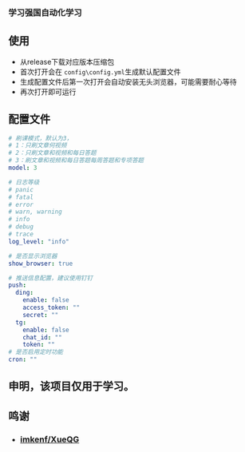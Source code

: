### 学习强国自动化学习



## 使用

+ 从release下载对应版本压缩包
+ 首次打开会在 ```config\config.yml```生成默认配置文件
+ 生成配置文件后第一次打开会自动安装无头浏览器，可能需要耐心等待
+ 再次打开即可运行

## 配置文件
```yaml
# 刷课模式，默认为3，
# 1：只刷文章何视频
# 2：只刷文章和视频和每日答题
# 3：刷文章和视频和每日答题每周答题和专项答题
model: 3

# 日志等级
# panic
# fatal
# error
# warn, warning
# info
# debug
# trace
log_level: "info"

# 是否显示浏览器
show_browser: true

# 推送信息配置，建议使用钉钉
push:
  ding:
    enable: false
    access_token: ""
    secret: ""
  tg:
    enable: false
    chat_id: ""
    token: ""
# 是否启用定时功能
cron: ""
```

##  申明，该项目仅用于学习。

## 鸣谢

+ ### [imkenf/XueQG](https://github.com/imkenf/XueQG)